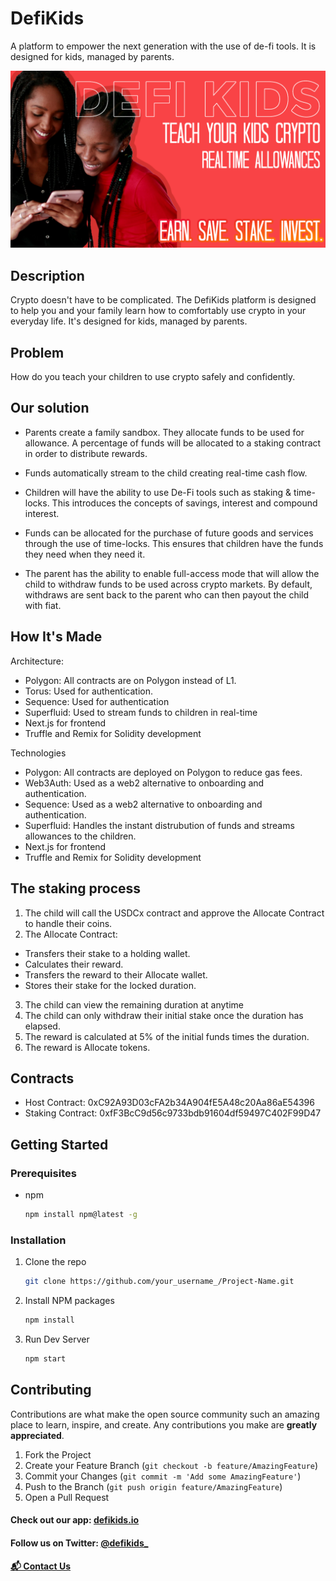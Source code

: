 # DefiKids

A platform to empower the next generation with the use of de-fi tools. It is designed for kids, managed by parents.

<img src="public/defikids-cover.png" href="https://allocate.vercel.app" alt="Logo" >

## Description

Crypto doesn't have to be complicated. The DefiKids platform is designed to help you and your family learn how to comfortably use crypto in your everyday life. It's designed for kids, managed by parents.

## Problem

How do you teach your children to use crypto safely and confidently.

## Our solution

- Parents create a family sandbox. They allocate funds to be used for allowance. A percentage of funds will be allocated to a staking contract in order to distribute rewards.

- Funds automatically stream to the child creating real-time cash flow.

- Children will have the ability to use De-Fi tools such as staking & time-locks. This introduces the concepts of savings, interest and compound interest.

- Funds can be allocated for the purchase of future goods and services through the use of time-locks. This ensures that children have the funds they need when they need it.

- The parent has the ability to enable full-access mode that will allow the child to withdraw funds to be used across crypto markets. By default, withdraws are sent back to the parent who can then payout the child with fiat.

## How It's Made

Architecture:

- Polygon: All contracts are on Polygon instead of L1.
- Torus: Used for authentication.
- Sequence: Used for authentication
- Superfluid: Used to stream funds to children in real-time
- Next.js for frontend
- Truffle and Remix for Solidity development

Technologies

- Polygon: All contracts are deployed on Polygon to reduce gas fees.
- Web3Auth: Used as a web2 alternative to onboarding and authentication.
- Sequence: Used as a web2 alternative to onboarding and authentication.
- Superfluid: Handles the instant distrubution of funds and streams allowances to the children.
- Next.js for frontend
- Truffle and Remix for Solidity development

## The staking process

1. The child will call the USDCx contract and approve the Allocate Contract to handle their coins.
2. The Allocate Contract:

- Transfers their stake to a holding wallet.
- Calculates their reward.
- Transfers the reward to their Allocate wallet.
- Stores their stake for the locked duration.

3. The child can view the remaining duration at anytime
4. The child can only withdraw their initial stake once the duration has elapsed.
5. The reward is calculated at 5% of the initial funds times the duration.
6. The reward is Allocate tokens.

## Contracts

- Host Contract: 0xC92A93D03cFA2b34A904fE5A48c20Aa86aE54396
- Staking Contract: 0xfF3BcC9d56c9733bdb91604df59497C402F99D47

<!-- GETTING STARTED -->

## Getting Started

### Prerequisites

- npm
  ```sh
  npm install npm@latest -g
  ```

### Installation

1. Clone the repo
   ```sh
   git clone https://github.com/your_username_/Project-Name.git
   ```
2. Install NPM packages
   ```sh
   npm install
   ```
3. Run Dev Server
   ```sh
   npm start
   ```

<!-- CONTRIBUTING -->

## Contributing

Contributions are what make the open source community such an amazing place to learn, inspire, and create. Any contributions you make are **greatly appreciated**.

1. Fork the Project
2. Create your Feature Branch (`git checkout -b feature/AmazingFeature`)
3. Commit your Changes (`git commit -m 'Add some AmazingFeature'`)
4. Push to the Branch (`git push origin feature/AmazingFeature`)
5. Open a Pull Request



#### Check out our app: <a href="https://defikids.io"> defikids.io</a>
#### Follow us on Twitter: <a href="https://twitter.com/defikids_">@defikids_</a> 

#### <a href="https://defikidsproject@gmail.com">📬 Contact Us</a> 

